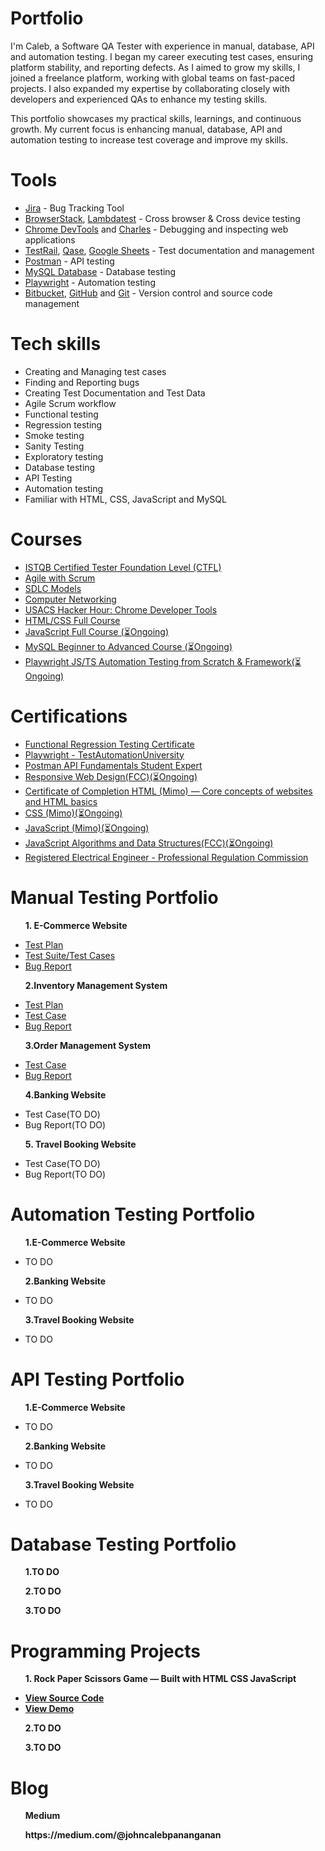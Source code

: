 # Portfolio
I'm Caleb, a Software QA Tester with experience in manual, database, API and automation testing. I began my career executing test cases, ensuring platform stability, and reporting defects. As I aimed to grow my skills, I joined a freelance platform, working with global teams on fast-paced projects. I also expanded my expertise by collaborating closely with developers and experienced QAs to enhance my testing skills.

This portfolio showcases my practical skills, learnings, and continuous growth. My current focus is enhancing manual, database, API and automation testing to increase test coverage and improve my skills.


# Tools
<ul>
  <li><a href="https://www.atlassian.com/software/jira" target="_blank">Jira</a> - Bug Tracking Tool</li>
  <li><a href="https://www.browserstack.com/" target="_blank">BrowserStack</a>, <a href="https://www.lambdatest.com/" target="_blank">Lambdatest</a> - Cross browser & Cross device testing</li>
  <li><a href="https://developer.chrome.com/docs/devtools" target="_blank">Chrome DevTools</a> and <a href="https://www.charlesproxy.com/" target="_blank">Charles</a> - Debugging and inspecting web applications</li>
  <li><a href="https://www.testrail.com/" target="_blank">TestRail</a>, <a href="https://qase.io/" target="_blank">Qase</a>, <a href="https://docs.google.com/" target="_blank">Google Sheets</a> - Test documentation and management</li>
  <li><a href="https://www.postman.com/" target="_blank">Postman</a> - API testing</li>
  <li><a href="https://www.postman.com/" target="_blank">MySQL Database</a> - Database testing</li>
  <li><a href="https://playwright.dev/" target="_blank">Playwright</a> - Automation testing</li>
  <li><a href="https://bitbucket.org/product/" target="_blank">Bitbucket</a>, <a href="https://github.com/" target="_blank">GitHub</a> and <a href="https://git-scm.com/" target="_blank">Git</a> - Version control and source code management</li>
</ul>

# Tech skills 
<ul>
  <li>Creating and Managing test cases</li>
  <li>Finding and Reporting bugs</li>
  <li>Creating Test Documentation and Test Data</li>
  <li>Agile Scrum workflow</li>
  <li>Functional testing</li>
  <li>Regression testing</li>
  <li>Smoke testing</li>
  <li>Sanity Testing</li>
  <li>Exploratory testing</li>
  <li>Database testing</li>
  <li>API Testing</li>
  <li>Automation testing</li>
  <li>Familiar with HTML, CSS, JavaScript and MySQL</li>
</ul>

# Courses
<ul>
  <li><a href="https://www.udemy.com/course/istqb-certified-tester-foundation-level-training-ctfl/" target=_blank">ISTQB Certified Tester Foundation Level (CTFL)</a></li>
  <li><a href="https://www.udemy.com/course/agile-with-scrum-from-beginner-to-advanced-project-management-agile/" target="_blank">Agile with Scrum</a></li>
  <li><a href="https://www.udemy.com/course/sdlc-models/" target="_blank">SDLC Models</a></li>
  <li><a href="https://www.youtube.com/watch?v=0PbTi_Prpgs&list=PLM8t3TeXnLTTH6jLYTRDM2tlrrJUP2O3E" target="_blank">Computer Networking</a></li>
  <li><a href="https://www.youtube.com/watch?v=rOt53yFFTPQ&list=PLM8t3TeXnLTTH6jLYTRDM2tlrrJUP2O3E&index=29" target=_blank">USACS Hacker Hour: Chrome Developer Tools</a></li>
  <li><a href="https://www.youtube.com/watch?v=G3e-cpL7ofc" target="_blank">HTML/CSS Full Course</a></li>
  <li><a href="https://www.youtube.com/watch?v=EerdGm-ehJQ&t=15331s">JavaScript Full Course (⏳Ongoing)</a></li>
  <li><a href="https://www.youtube.com/watch?v=OT1RErkfLNQ&t=2038s">MySQL Beginner to Advanced Course (⏳Ongoing)</a></li>
  <li><a href="https://www.udemy.com/share/106cXG3@U5unrMpObe9-FERjhRtItFj93AbpApyzzc7bV8QJjcOK685JiQkfslA8K-pG-5VpiQ==/">Playwright JS/TS Automation Testing from Scratch & Framework(⏳Ongoing)</a></li>
</ul>

# Certifications
<ul>
<li><a href="https://testlio.com/network/" target="_blank">Functional Regression Testing Certificate</a></li>
<li><a href="https://drive.google.com/file/d/1t4QZwlTm1E534vzTvdfcgRQEZSAespr5/view?usp=sharing" target="_blank">Playwright - TestAutomationUniversity</a></li>
<li><a href="https://badgr.com/public/assertions/0vpBEbP9TNu70MDTC_8ZKQ?identity__email=pananganancaleb@gmail.com">Postman API Fundamentals Student Expert</a></li>
<li><a href="https://www.freecodecamp.org/learn/2022/responsive-web-design/">Responsive Web Design(FCC)(⏳Ongoing)</a></li>
<li><a href="https://drive.google.com/file/d/1H1lSLz3sM-ilws-zql8aWSNq78DZ3mQV/view?usp=sharing">Certificate of Completion HTML (Mimo) — Core concepts of websites and HTML basics</a></li>
<li><a href="">CSS (Mimo)(⏳Ongoing)</a></li>
<li><a href="">JavaScript (Mimo)(⏳Ongoing)</a></li>
<li><a href="https://www.freecodecamp.org/learn/javascript-algorithms-and-data-structures-v8/">JavaScript Algorithms and Data Structures(FCC)(⏳Ongoing)</a></li>
<li><a href="https://www.prc.gov.ph/" target="_blank">
Registered Electrical Engineer - Professional Regulation Commission</a></li>  
</ul>

# Manual Testing Portfolio
<ul>
<p><strong>1. E-Commerce Website</strong></p>
<li><a href="https://docs.google.com/spreadsheets/d/1vJg_ushpWhw-F99yORnwyDNRtDQQZY63/edit?usp=sharing&ouid=104076983359367485293&rtpof=true&sd=true" target="_blank">Test Plan</a></li>
<li><a href="https://docs.google.com/spreadsheets/d/1vJg_ushpWhw-F99yORnwyDNRtDQQZY63/edit?usp=sharing&ouid=104076983359367485293&rtpof=true&sd=true" target="_blank">Test Suite/Test Cases</a></li>
<li><a href="https://drive.google.com/file/d/1TqQ62bo0MamQ5OWoJOXorsLVul5CcO-H/view?usp=sharing" target="_blank">Bug Report</a></li>
</ul>
<ul>
<p><strong>2.Inventory Management System</strong></p>  
  <li><a href="https://drive.google.com/file/d/1ynZeFAUvQMC8ENlifclcVxCvkqkP1MpN/view?usp=sharing" target="_blank">Test Plan</a></li>
  <li><a href="https://docs.google.com/spreadsheets/d/1jy-m-eRfG7D55unyU7DkXTKx2C8SvFRZ/edit?usp=sharing" target="_blank">Test Case</a></li>
  <li><a href="https://drive.google.com/file/d/1nURxxiBZlzHV7dDzXfMeO9-S0k4Ychpx/view?usp=sharing" target="_blank">Bug Report</a></li>
</ul>
<ul>
<p><strong>3.Order Management System</strong></p>
  <li><a href="https://docs.google.com/spreadsheets/d/1swbUDE_zS6xw3ozh3QQXwfFaUuVlHcB6/edit?usp=sharing" target=_blank">Test Case</a></li>
  <li><a href="https://drive.google.com/file/d/16px5A9smDjQe2NpYZUiovN82iP6shA8K/view?usp=sharing" target="_blank">Bug Report</a></li>
</ul>
<ul>
<p><strong>4.Banking Website</strong></p>
<li>Test Case(TO DO)</li>
<li>Bug Report(TO DO)</li>
</ul>
<ul>
  <p><strong>5. Travel Booking Website</strong></p>
  <li>Test Case(TO DO)</li>
<li>Bug Report(TO DO)</li>
</ul>

# Automation Testing Portfolio
<ul>
<p><strong>1.E-Commerce Website</strong></p>
<li>TO DO</li>
</ul>
<ul>
<p><strong>2.Banking Website</strong></p>
<li>TO DO</li>
</ul>
<ul>
<p><strong>3.Travel Booking Website</strong></p>
<li>TO DO</li>
</ul>

# API Testing Portfolio
<ul>
<p><strong>1.E-Commerce Website</strong></p>
<li>TO DO</li>
</ul>
<ul>
<p><strong>2.Banking Website</strong></p>
<li>TO DO</li>
</ul>
<ul>
<p><strong>3.Travel Booking Website</strong></p>
<li>TO DO</li>
</ul>

# Database Testing Portfolio
<ul>
<p><strong>1.TO DO</strong></p>
</ul>
<ul>
<p><strong>2.TO DO</strong></p>
</ul>
<ul>
<p><strong>3.TO DO</p>
</ul>

# Programming Projects
<ul>
<p><strong>1. Rock Paper Scissors Game — Built with HTML CSS JavaScript</strong></p>
<li><a href="https://github.com/JohnCalebP/RockPaperScissor-Project.git">View Source Code</a></li>
<li><a href="https://johncalebp.github.io/RockPaperScissor-Project/">View Demo</a></li>
</ul>
<ul>
<p><strong>2.TO DO</strong></p>
</ul>
<ul>
<p><strong>3.TO DO</p>
</ul>

# Blog
<ul>
  <p><strong>Medium</strong></p>
  <p>https://medium.com/@johncalebpananganan</p>
</ul>



